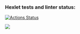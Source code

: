 ### Hexlet tests and linter status:
[![Actions Status](https://github.com/al-ov73/python-project-50/workflows/hexlet-check/badge.svg)](https://github.com/al-ov73/python-project-50/actions)

<a href="https://asciinema.org/a/610652" target="_blank"><img src="https://asciinema.org/a/610652.svg" /></a>
